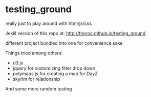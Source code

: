 testing_ground
==============

really just to play around with html/js/css

Jekill version of this repo at: http://thoroc.github.io/testing_ground

different project bundled into one for convenience sake.

Things tried among others:

* d3.js
* jquery for customizing filter drop down
* polymaps.js for creating a map for DayZ
* skyrim for relationship

And some more random testing
